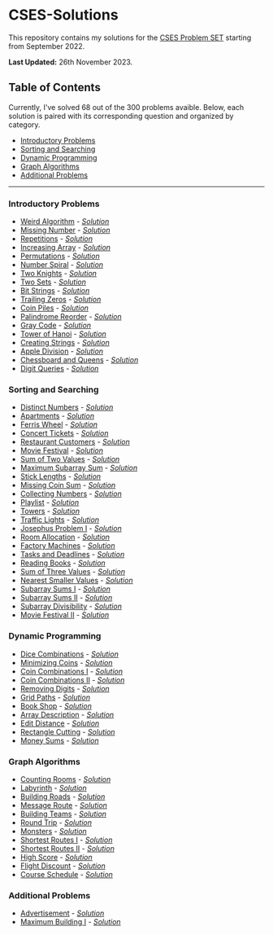 # CSES-Solutions
This repository contains my solutions for the [CSES Problem SET](https://cses.fi/problemset/) starting from September 2022.

**Last Updated:** 26th November 2023.

## Table of Contents

Currently, I've solved 68 out of the 300 problems avaible. Below, each solution is paired with its corresponding question and organized by category.

- [Introductory Problems](#introductory-problems)
- [Sorting and Searching](#sorting-and-searching)
- [Dynamic Programming](#dynamic-programming)
- [Graph Algorithms](#graph-algorithms)
- [Additional Problems](#additional-problems)

***

### Introductory Problems

- [Weird Algorithm](https://cses.fi/problemset/task/1068) - *[Solution](/introductory_problems/WeirdAlgorithm.cpp)*
- [Missing Number](https://cses.fi/problemset/task/1083) - *[Solution](/introductory_problems/MissingNumber.cpp)*
- [Repetitions](https://cses.fi/problemset/task/1069) - *[Solution](/introductory_problems/Repetitions.cpp)*
- [Increasing Array](https://cses.fi/problemset/task/1094) - *[Solution](/introductory_problems/IncreasingArray.cpp)*
- [Permutations](https://cses.fi/problemset/task/1070) - *[Solution](/introductory_problems/Permutations.cpp)*
- [Number Spiral](https://cses.fi/problemset/task/1071) - *[Solution](/introductory_problems/NumberSpiral.cpp)*
- [Two Knights](https://cses.fi/problemset/task/1072) - *[Solution](/introductory_problems/TwoKnights.cpp)*
- [Two Sets](https://cses.fi/problemset/task/1092) - *[Solution](/introductory_problems/TwoSets.cpp)*
- [Bit Strings](https://cses.fi/problemset/task/1617) - *[Solution](/introductory_problems/BitStrings.cpp)*
- [Trailing Zeros](https://cses.fi/problemset/task/1618) - *[Solution](/introductory_problems/TrailingZeros.cpp)*
- [Coin Piles](https://cses.fi/problemset/task/1754) - *[Solution](/introductory_problems/CoinPiles.cpp)*
- [Palindrome Reorder](https://cses.fi/problemset/task/1755) - *[Solution](/introductory_problems/PalindromeReorder.cpp)*
- [Gray Code](https://cses.fi/problemset/task/2205) - *[Solution](/introductory_problems/GrayCode.cpp)*
- [Tower of Hanoi](https://cses.fi/problemset/task/2165) - *[Solution](/introductory_problems/TowerOfHanoi.cpp)*
- [Creating Strings](https://cses.fi/problemset/task/1622) - *[Solution](/introductory_problems/CreatingStrings.cpp)*
- [Apple Division](https://cses.fi/problemset/task/1623) - *[Solution](/introductory_problems/AppleDivision.cpp)*
- [Chessboard and Queens](https://cses.fi/problemset/task/1624) - *[Solution](/introductory_problems/ChessboardAndQueens.cpp)*
- [Digit Queries](https://cses.fi/problemset/task/2431) - *[Solution](/introductory_problems/DigitQueries.cpp)*

### Sorting and Searching

- [Distinct Numbers](https://cses.fi/problemset/task/1621) - *[Solution](/sorting_and_searching/DistinctNumbers.cpp)*
- [Apartments](https://cses.fi/problemset/task/1084) - *[Solution](/sorting_and_searching/Apartments.cpp)*
- [Ferris Wheel](https://cses.fi/problemset/task/1090) - *[Solution](/sorting_and_searching/FerrisWheel.cpp)*
- [Concert Tickets](https://cses.fi/problemset/task/1091) - *[Solution](/sorting_and_searching/ConcertTickets.cpp)*
- [Restaurant Customers](https://cses.fi/problemset/task/1619) - *[Solution](/sorting_and_searching/RestaurantCustomers.cpp)*
- [Movie Festival](https://cses.fi/problemset/task/1629) - *[Solution](/sorting_and_searching/MovieFestival.cpp)*
- [Sum of Two Values](https://cses.fi/problemset/task/1640) - *[Solution](/sorting_and_searching/SumOfTwoValues.cpp)*
- [Maximum Subarray Sum](https://cses.fi/problemset/task/1643) - *[Solution](/sorting_and_searching/MaximumSubarraySum.cpp)*
- [Stick Lengths](https://cses.fi/problemset/task/1074) - *[Solution](/sorting_and_searching/StickLengths.cpp)*
- [Missing Coin Sum](https://cses.fi/problemset/task/2183) - *[Solution](/sorting_and_searching/MissingCoinSum.cpp)*
- [Collecting Numbers](https://cses.fi/problemset/task/2216) - *[Solution](/sorting_and_searching/CollectingNumbers.cpp)*
- [Playlist](https://cses.fi/problemset/task/1141) - *[Solution](/sorting_and_searching/Playlist.cpp)*
- [Towers](https://cses.fi/problemset/task/1073) - *[Solution](/sorting_and_searching/Towers.cpp)*
- [Traffic Lights](https://cses.fi/problemset/task/1163) - *[Solution](/sorting_and_searching/TrafficLights.cpp)*
- [Josephus Problem I](https://cses.fi/problemset/task/2162) - *[Solution](/sorting_and_searching/JosephusProblemI.cpp)*
- [Room Allocation](https://cses.fi/problemset/task/1164) - *[Solution](/sorting_and_searching/RoomAllocation.cpp)*
- [Factory Machines](https://cses.fi/problemset/task/1620) - *[Solution](/sorting_and_searching/FactoryMachines.cpp)*
- [Tasks and Deadlines](https://cses.fi/problemset/task/1630) - *[Solution](/sorting_and_searching/TasksAndDeadlines.cpp)*
- [Reading Books](https://cses.fi/problemset/task/1631) - *[Solution](/sorting_and_searching/ReadingBooks.cpp)*
- [Sum of Three Values](https://cses.fi/problemset/task/1641) - *[Solution](/sorting_and_searching/SumOfThreeValues.cpp)*
- [Nearest Smaller Values](https://cses.fi/problemset/task/1645) - *[Solution](/sorting_and_searching/NearestSmallerValues.cpp)*
- [Subarray Sums I](https://cses.fi/problemset/task/1660) - *[Solution](/sorting_and_searching/SubarraySumsI.cpp)*
- [Subarray Sums II](https://cses.fi/problemset/task/1661) - *[Solution](/sorting_and_searching/SubarraySumsII.cpp)*
- [Subarray Divisibility](https://cses.fi/problemset/task/1662) - *[Solution](/sorting_and_searching/SubarrayDivisibility.cpp)*
- [Movie Festival II](https://cses.fi/problemset/task/1632) - *[Solution](/sorting_and_searching/MovieFestivalII.cpp)*

### Dynamic Programming

- [Dice Combinations](https://cses.fi/problemset/task/1633) - *[Solution](/dynamic_programming/DiceCombinations.cpp)*
- [Minimizing Coins](https://cses.fi/problemset/task/1634) - *[Solution](/dynamic_programming/MinimizingCoins.cpp)*
- [Coin Combinations I](https://cses.fi/problemset/task/1635) - *[Solution](/dynamic_programming/CoinCombinationsI.cpp)*
- [Coin Combinations II](https://cses.fi/problemset/task/1636) - *[Solution](/dynamic_programming/CoinCombinationsII.cpp)*
- [Removing Digits](https://cses.fi/problemset/task/1637) - *[Solution](/dynamic_programming/RemovingDigits.cpp)*
- [Grid Paths](https://cses.fi/problemset/task/1638) - *[Solution](/dynamic_programming/GridPaths.cpp)*
- [Book Shop](https://cses.fi/problemset/task/1158) - *[Solution](/dynamic_programming/BookShop.cpp)*
- [Array Description](https://cses.fi/problemset/task/1746) - *[Solution](/dynamic_programming/ArrayDescription.cpp)*
- [Edit Distance](https://cses.fi/problemset/task/1639) - *[Solution](/dynamic_programming/EditDistance.cpp)*
- [Rectangle Cutting](https://cses.fi/problemset/task/1744) - *[Solution](/dynamic_programming/RectangleCutting.cpp)*
- [Money Sums](https://cses.fi/problemset/task/1745) - *[Solution](/dynamic_programming/MoneySums.cpp)*

### Graph Algorithms

- [Counting Rooms](https://cses.fi/problemset/task/1192) - *[Solution](/graph_algorithms/CountingRooms.cpp)*
- [Labyrinth](https://cses.fi/problemset/task/1193) - *[Solution](/graph_algorithms/Labyrinth.cpp)*
- [Building Roads](https://cses.fi/problemset/task/1666) - *[Solution](/graph_algorithms/BuildingRoads.cpp)*
- [Message Route](https://cses.fi/problemset/task/1667) - *[Solution](/graph_algorithms/MessageRoute.cpp)*
- [Building Teams](https://cses.fi/problemset/task/1668) - *[Solution](/graph_algorithms/BuildingTeams.cpp)*
- [Round Trip](https://cses.fi/problemset/task/1669/) - *[Solution](/graph_algorithms/RoundTrip.cpp)*
- [Monsters](https://cses.fi/problemset/task/1194) - *[Solution](/graph_algorithms/Monsters.cpp)*
- [Shortest Routes I](https://cses.fi/problemset/task/1671) - *[Solution](/graph_algorithms/ShortestRoutesI.cpp)*
- [Shortest Routes II](https://cses.fi/problemset/task/1672) - *[Solution](/graph_algorithms/ShortestRoutesII.cpp)*
- [High Score](https://cses.fi/problemset/task/1673) - *[Solution](/graph_algorithms/HighScore.cpp)*
- [Flight Discount](https://cses.fi/problemset/task/1195) - *[Solution](/graph_algorithms/FlightDiscount.cpp)*
- [Course Schedule](https://cses.fi/problemset/task/1679) - *[Solution](/graph_algorithms/CourseSchedule.cpp)*

### Additional Problems

- [Advertisement](https://cses.fi/problemset/task/1142) - *[Solution](/additional_problems/Advertisement.cpp)*
- [Maximum Building I](https://cses.fi/problemset/task/1147) - *[Solution](/additional_problems/MaximumBuildingI.cpp)*